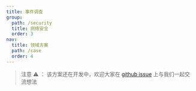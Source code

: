 ```yaml
---
title: 事件调查
group:
  path: /security
  title: 网络安全
  order: 3
nav:
  title: 领域方案
  path: /case
  order: 4
---
```


> 注意 ⚠️ ： 该方案还在开发中，欢迎大家在 [github issue](https://github.com/antvis/Graphin/issues/211) 上与我们一起交流想法

<!-- <code src='./index.tsx'> -->
